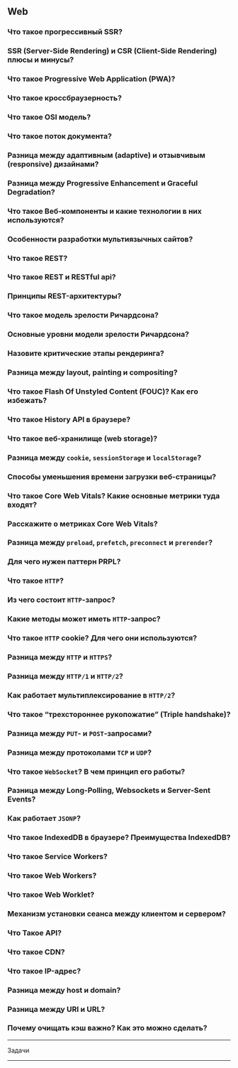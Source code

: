 ## Web

### Что такое прогрессивный SSR?
### SSR (Server-Side Rendering) и CSR (Client-Side Rendering) плюсы и минусы?
### Что такое Progressive Web Application (PWA)?
### Что такое кроссбраузерность?
### Что такое OSI модель?
### Что такое поток документа?
### Разница между адаптивным (adaptive) и отзывчивым (responsive) дизайнами?
### Разница между Progressive Enhancement и Graceful Degradation?
### Что такое Веб-компоненты и какие технологии в них используются?
### Особенности разработки мультиязычных сайтов?
### Что такое REST?
### Что такое REST и RESTful api?
### Принципы REST-архитектуры?
### Что такое модель зрелости Ричардсона?
### Основные уровни модели зрелости Ричардсона?
### Назовите критические этапы рендеринга?
### Разница между layout, painting и compositing?
### Что такое Flash Of Unstyled Content (FOUC)? Как его избежать?
### Что такое History API в браузере?
### Что такое веб-хранилище (web storage)?
### Разница между `cookie`, `sessionStorage` и `localStorage`?
### Способы уменьшения времени загрузки веб-страницы?
### Что такое Core Web Vitals? Какие основные метрики туда входят?
### Расскажите о метриках Core Web Vitals?
### Разница между `preload`, `prefetch`, `preconnect` и `prerender`?
### Для чего нужен паттерн PRPL?
### Что такое `HTTP`?
### Из чего состоит `HTTP`-запрос?
### Какие методы может иметь `HTTP`-запрос?
### Что такое `HTTP` cookie? Для чего они используются?
### Разница между `HTTP` и `HTTPS`?
### Разница между `HTTP/1`  и `HTTP/2`?
### Как работает мультиплексирование в `HTTP/2`?
### Что такое “трехстороннее рукопожатие” (Triple handshake)?
### Разница между `PUT`- и `POST`-запросами?
### Разница между протоколами `TCP` и `UDP`?
### Что такое `WebSocket`? В чем принцип его работы?
### Разница между Long-Polling, Websockets и Server-Sent Events?
### Как работает `JSONP`?
### Что такое IndexedDB в браузере? Преимущества IndexedDB?
### Что такое Service Workers?
### Что такое Web Workers?
### Что такое Web Worklet?
### Механизм установки сеанса между клиентом и сервером?
### Что Такое API?
### Что такое CDN?
### Что такое IP-адрес?
### Разница между host и domain?
### Разница между URI и URL?
### Почему очищать кэш важно? Как это можно сделать?

---

Задачи

---
